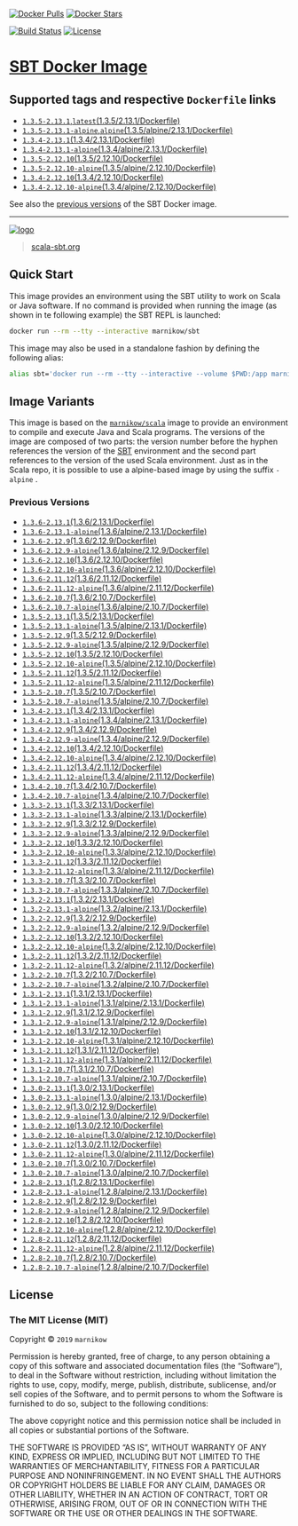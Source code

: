[![Docker Pulls](https://img.shields.io/docker/pulls/marnikow/sbt.svg)](https://hub.docker.com/r/marnikow/sbt/)
[![Docker Stars](https://img.shields.io/docker/stars/marnikow/sbt.svg)](https://hub.docker.com/r/marnikow/sbt/)

[![Build Status](https://travis-ci.com/marnikow/docker-sbt.svg?branch=master)](https://travis-ci.com/marnikow/docker-sbt)
[![License](https://img.shields.io/github/license/marnikow/docker-sbt.svg)](https://raw.githubusercontent.com/marnikow/docker-sbt/master/LICENSE)

# [SBT Docker Image](https://hub.docker.com/r/marnikow/sbt/)

## Supported tags and respective `Dockerfile` links
- [`1.3.5-2.13.1`,`latest`(1.3.5/2.13.1/Dockerfile)](https://github.com/marnikow/docker-sbt/blob/master/1.3.5/2.13.1/Dockerfile)
- [`1.3.5-2.13.1-alpine`,`alpine`(1.3.5/alpine/2.13.1/Dockerfile)](https://github.com/marnikow/docker-sbt/blob/master/1.3.5/alpine/2.13.1/Dockerfile)
- [`1.3.4-2.13.1`(1.3.4/2.13.1/Dockerfile)](https://github.com/marnikow/docker-sbt/blob/master/1.3.4/2.13.1/Dockerfile)
- [`1.3.4-2.13.1-alpine`(1.3.4/alpine/2.13.1/Dockerfile)](https://github.com/marnikow/docker-sbt/blob/master/1.3.4/alpine/2.13.1/Dockerfile)
- [`1.3.5-2.12.10`(1.3.5/2.12.10/Dockerfile)](https://github.com/marnikow/docker-sbt/blob/master/1.3.5/2.12.10/Dockerfile)
- [`1.3.5-2.12.10-alpine`(1.3.5/alpine/2.12.10/Dockerfile)](https://github.com/marnikow/docker-sbt/blob/master/1.3.5/alpine/2.12.10/Dockerfile)
- [`1.3.4-2.12.10`(1.3.4/2.12.10/Dockerfile)](https://github.com/marnikow/docker-sbt/blob/master/1.3.4/2.12.10/Dockerfile)
- [`1.3.4-2.12.10-alpine`(1.3.4/alpine/2.12.10/Dockerfile)](https://github.com/marnikow/docker-sbt/blob/master/1.3.4/alpine/2.12.10/Dockerfile)

See also the [previous versions](#previous-versions) of the SBT Docker image.

---

[![logo](https://raw.githubusercontent.com/marnikow/docker-sbt/master/logo.png)](https://scala-sbt.org/)

> [scala-sbt.org](https://scala-sbt.org/)

## Quick Start
This image provides an environment using the SBT utility to work on Scala or Java software. If no command is provided when running the image (as shown in te following example) the SBT REPL is launched:

```sh
docker run --rm --tty --interactive marnikow/sbt
```

This image may also be used in a standalone fashion by defining the following alias:

```sh
alias sbt='docker run --rm --tty --interactive --volume $PWD:/app marnikow/sbt'
```

## Image Variants
This image is based on the [`marnikow/scala`](https://hub.docker.com/r/marnikow/scala/) image to provide an environment to compile and execute Java and Scala programs. The versions of the image are composed of two parts: the version number before the hyphen references the version of the [SBT](https://scala-sbt.org/index.html) environment and the second part references to the version of the used Scala environment. Just as in the Scala repo, it is possible to use a alpine-based image by using the suffix `-alpine` .

### Previous Versions
- [`1.3.6-2.13.1`(1.3.6/2.13.1/Dockerfile)](https://github.com/marnikow/docker-sbt/blob/master/1.3.6/2.13.1/Dockerfile)
- [`1.3.6-2.13.1-alpine`(1.3.6/alpine/2.13.1/Dockerfile)](https://github.com/marnikow/docker-sbt/blob/master/1.3.6/alpine/2.13.1/Dockerfile)
- [`1.3.6-2.12.9`(1.3.6/2.12.9/Dockerfile)](https://github.com/marnikow/docker-sbt/blob/master/1.3.6/2.12.9/Dockerfile)
- [`1.3.6-2.12.9-alpine`(1.3.6/alpine/2.12.9/Dockerfile)](https://github.com/marnikow/docker-sbt/blob/master/1.3.6/alpine/2.12.9/Dockerfile)
- [`1.3.6-2.12.10`(1.3.6/2.12.10/Dockerfile)](https://github.com/marnikow/docker-sbt/blob/master/1.3.6/2.12.10/Dockerfile)
- [`1.3.6-2.12.10-alpine`(1.3.6/alpine/2.12.10/Dockerfile)](https://github.com/marnikow/docker-sbt/blob/master/1.3.6/alpine/2.12.10/Dockerfile)
- [`1.3.6-2.11.12`(1.3.6/2.11.12/Dockerfile)](https://github.com/marnikow/docker-sbt/blob/master/1.3.6/2.11.12/Dockerfile)
- [`1.3.6-2.11.12-alpine`(1.3.6/alpine/2.11.12/Dockerfile)](https://github.com/marnikow/docker-sbt/blob/master/1.3.6/alpine/2.11.12/Dockerfile)
- [`1.3.6-2.10.7`(1.3.6/2.10.7/Dockerfile)](https://github.com/marnikow/docker-sbt/blob/master/1.3.6/2.10.7/Dockerfile)
- [`1.3.6-2.10.7-alpine`(1.3.6/alpine/2.10.7/Dockerfile)](https://github.com/marnikow/docker-sbt/blob/master/1.3.6/alpine/2.10.7/Dockerfile)
- [`1.3.5-2.13.1`(1.3.5/2.13.1/Dockerfile)](https://github.com/marnikow/docker-sbt/blob/master/1.3.5/2.13.1/Dockerfile)
- [`1.3.5-2.13.1-alpine`(1.3.5/alpine/2.13.1/Dockerfile)](https://github.com/marnikow/docker-sbt/blob/master/1.3.5/alpine/2.13.1/Dockerfile)
- [`1.3.5-2.12.9`(1.3.5/2.12.9/Dockerfile)](https://github.com/marnikow/docker-sbt/blob/master/1.3.5/2.12.9/Dockerfile)
- [`1.3.5-2.12.9-alpine`(1.3.5/alpine/2.12.9/Dockerfile)](https://github.com/marnikow/docker-sbt/blob/master/1.3.5/alpine/2.12.9/Dockerfile)
- [`1.3.5-2.12.10`(1.3.5/2.12.10/Dockerfile)](https://github.com/marnikow/docker-sbt/blob/master/1.3.5/2.12.10/Dockerfile)
- [`1.3.5-2.12.10-alpine`(1.3.5/alpine/2.12.10/Dockerfile)](https://github.com/marnikow/docker-sbt/blob/master/1.3.5/alpine/2.12.10/Dockerfile)
- [`1.3.5-2.11.12`(1.3.5/2.11.12/Dockerfile)](https://github.com/marnikow/docker-sbt/blob/master/1.3.5/2.11.12/Dockerfile)
- [`1.3.5-2.11.12-alpine`(1.3.5/alpine/2.11.12/Dockerfile)](https://github.com/marnikow/docker-sbt/blob/master/1.3.5/alpine/2.11.12/Dockerfile)
- [`1.3.5-2.10.7`(1.3.5/2.10.7/Dockerfile)](https://github.com/marnikow/docker-sbt/blob/master/1.3.5/2.10.7/Dockerfile)
- [`1.3.5-2.10.7-alpine`(1.3.5/alpine/2.10.7/Dockerfile)](https://github.com/marnikow/docker-sbt/blob/master/1.3.5/alpine/2.10.7/Dockerfile)
- [`1.3.4-2.13.1`(1.3.4/2.13.1/Dockerfile)](https://github.com/marnikow/docker-sbt/blob/master/1.3.4/2.13.1/Dockerfile)
- [`1.3.4-2.13.1-alpine`(1.3.4/alpine/2.13.1/Dockerfile)](https://github.com/marnikow/docker-sbt/blob/master/1.3.4/alpine/2.13.1/Dockerfile)
- [`1.3.4-2.12.9`(1.3.4/2.12.9/Dockerfile)](https://github.com/marnikow/docker-sbt/blob/master/1.3.4/2.12.9/Dockerfile)
- [`1.3.4-2.12.9-alpine`(1.3.4/alpine/2.12.9/Dockerfile)](https://github.com/marnikow/docker-sbt/blob/master/1.3.4/alpine/2.12.9/Dockerfile)
- [`1.3.4-2.12.10`(1.3.4/2.12.10/Dockerfile)](https://github.com/marnikow/docker-sbt/blob/master/1.3.4/2.12.10/Dockerfile)
- [`1.3.4-2.12.10-alpine`(1.3.4/alpine/2.12.10/Dockerfile)](https://github.com/marnikow/docker-sbt/blob/master/1.3.4/alpine/2.12.10/Dockerfile)
- [`1.3.4-2.11.12`(1.3.4/2.11.12/Dockerfile)](https://github.com/marnikow/docker-sbt/blob/master/1.3.4/2.11.12/Dockerfile)
- [`1.3.4-2.11.12-alpine`(1.3.4/alpine/2.11.12/Dockerfile)](https://github.com/marnikow/docker-sbt/blob/master/1.3.4/alpine/2.11.12/Dockerfile)
- [`1.3.4-2.10.7`(1.3.4/2.10.7/Dockerfile)](https://github.com/marnikow/docker-sbt/blob/master/1.3.4/2.10.7/Dockerfile)
- [`1.3.4-2.10.7-alpine`(1.3.4/alpine/2.10.7/Dockerfile)](https://github.com/marnikow/docker-sbt/blob/master/1.3.4/alpine/2.10.7/Dockerfile)
- [`1.3.3-2.13.1`(1.3.3/2.13.1/Dockerfile)](https://github.com/marnikow/docker-sbt/blob/master/1.3.3/2.13.1/Dockerfile)
- [`1.3.3-2.13.1-alpine`(1.3.3/alpine/2.13.1/Dockerfile)](https://github.com/marnikow/docker-sbt/blob/master/1.3.3/alpine/2.13.1/Dockerfile)
- [`1.3.3-2.12.9`(1.3.3/2.12.9/Dockerfile)](https://github.com/marnikow/docker-sbt/blob/master/1.3.3/2.12.9/Dockerfile)
- [`1.3.3-2.12.9-alpine`(1.3.3/alpine/2.12.9/Dockerfile)](https://github.com/marnikow/docker-sbt/blob/master/1.3.3/alpine/2.12.9/Dockerfile)
- [`1.3.3-2.12.10`(1.3.3/2.12.10/Dockerfile)](https://github.com/marnikow/docker-sbt/blob/master/1.3.3/2.12.10/Dockerfile)
- [`1.3.3-2.12.10-alpine`(1.3.3/alpine/2.12.10/Dockerfile)](https://github.com/marnikow/docker-sbt/blob/master/1.3.3/alpine/2.12.10/Dockerfile)
- [`1.3.3-2.11.12`(1.3.3/2.11.12/Dockerfile)](https://github.com/marnikow/docker-sbt/blob/master/1.3.3/2.11.12/Dockerfile)
- [`1.3.3-2.11.12-alpine`(1.3.3/alpine/2.11.12/Dockerfile)](https://github.com/marnikow/docker-sbt/blob/master/1.3.3/alpine/2.11.12/Dockerfile)
- [`1.3.3-2.10.7`(1.3.3/2.10.7/Dockerfile)](https://github.com/marnikow/docker-sbt/blob/master/1.3.3/2.10.7/Dockerfile)
- [`1.3.3-2.10.7-alpine`(1.3.3/alpine/2.10.7/Dockerfile)](https://github.com/marnikow/docker-sbt/blob/master/1.3.3/alpine/2.10.7/Dockerfile)
- [`1.3.2-2.13.1`(1.3.2/2.13.1/Dockerfile)](https://github.com/marnikow/docker-sbt/blob/master/1.3.2/2.13.1/Dockerfile)
- [`1.3.2-2.13.1-alpine`(1.3.2/alpine/2.13.1/Dockerfile)](https://github.com/marnikow/docker-sbt/blob/master/1.3.2/alpine/2.13.1/Dockerfile)
- [`1.3.2-2.12.9`(1.3.2/2.12.9/Dockerfile)](https://github.com/marnikow/docker-sbt/blob/master/1.3.2/2.12.9/Dockerfile)
- [`1.3.2-2.12.9-alpine`(1.3.2/alpine/2.12.9/Dockerfile)](https://github.com/marnikow/docker-sbt/blob/master/1.3.2/alpine/2.12.9/Dockerfile)
- [`1.3.2-2.12.10`(1.3.2/2.12.10/Dockerfile)](https://github.com/marnikow/docker-sbt/blob/master/1.3.2/2.12.10/Dockerfile)
- [`1.3.2-2.12.10-alpine`(1.3.2/alpine/2.12.10/Dockerfile)](https://github.com/marnikow/docker-sbt/blob/master/1.3.2/alpine/2.12.10/Dockerfile)
- [`1.3.2-2.11.12`(1.3.2/2.11.12/Dockerfile)](https://github.com/marnikow/docker-sbt/blob/master/1.3.2/2.11.12/Dockerfile)
- [`1.3.2-2.11.12-alpine`(1.3.2/alpine/2.11.12/Dockerfile)](https://github.com/marnikow/docker-sbt/blob/master/1.3.2/alpine/2.11.12/Dockerfile)
- [`1.3.2-2.10.7`(1.3.2/2.10.7/Dockerfile)](https://github.com/marnikow/docker-sbt/blob/master/1.3.2/2.10.7/Dockerfile)
- [`1.3.2-2.10.7-alpine`(1.3.2/alpine/2.10.7/Dockerfile)](https://github.com/marnikow/docker-sbt/blob/master/1.3.2/alpine/2.10.7/Dockerfile)
- [`1.3.1-2.13.1`(1.3.1/2.13.1/Dockerfile)](https://github.com/marnikow/docker-sbt/blob/master/1.3.1/2.13.1/Dockerfile)
- [`1.3.1-2.13.1-alpine`(1.3.1/alpine/2.13.1/Dockerfile)](https://github.com/marnikow/docker-sbt/blob/master/1.3.1/alpine/2.13.1/Dockerfile)
- [`1.3.1-2.12.9`(1.3.1/2.12.9/Dockerfile)](https://github.com/marnikow/docker-sbt/blob/master/1.3.1/2.12.9/Dockerfile)
- [`1.3.1-2.12.9-alpine`(1.3.1/alpine/2.12.9/Dockerfile)](https://github.com/marnikow/docker-sbt/blob/master/1.3.1/alpine/2.12.9/Dockerfile)
- [`1.3.1-2.12.10`(1.3.1/2.12.10/Dockerfile)](https://github.com/marnikow/docker-sbt/blob/master/1.3.1/2.12.10/Dockerfile)
- [`1.3.1-2.12.10-alpine`(1.3.1/alpine/2.12.10/Dockerfile)](https://github.com/marnikow/docker-sbt/blob/master/1.3.1/alpine/2.12.10/Dockerfile)
- [`1.3.1-2.11.12`(1.3.1/2.11.12/Dockerfile)](https://github.com/marnikow/docker-sbt/blob/master/1.3.1/2.11.12/Dockerfile)
- [`1.3.1-2.11.12-alpine`(1.3.1/alpine/2.11.12/Dockerfile)](https://github.com/marnikow/docker-sbt/blob/master/1.3.1/alpine/2.11.12/Dockerfile)
- [`1.3.1-2.10.7`(1.3.1/2.10.7/Dockerfile)](https://github.com/marnikow/docker-sbt/blob/master/1.3.1/2.10.7/Dockerfile)
- [`1.3.1-2.10.7-alpine`(1.3.1/alpine/2.10.7/Dockerfile)](https://github.com/marnikow/docker-sbt/blob/master/1.3.1/alpine/2.10.7/Dockerfile)
- [`1.3.0-2.13.1`(1.3.0/2.13.1/Dockerfile)](https://github.com/marnikow/docker-sbt/blob/master/1.3.0/2.13.1/Dockerfile)
- [`1.3.0-2.13.1-alpine`(1.3.0/alpine/2.13.1/Dockerfile)](https://github.com/marnikow/docker-sbt/blob/master/1.3.0/alpine/2.13.1/Dockerfile)
- [`1.3.0-2.12.9`(1.3.0/2.12.9/Dockerfile)](https://github.com/marnikow/docker-sbt/blob/master/1.3.0/2.12.9/Dockerfile)
- [`1.3.0-2.12.9-alpine`(1.3.0/alpine/2.12.9/Dockerfile)](https://github.com/marnikow/docker-sbt/blob/master/1.3.0/alpine/2.12.9/Dockerfile)
- [`1.3.0-2.12.10`(1.3.0/2.12.10/Dockerfile)](https://github.com/marnikow/docker-sbt/blob/master/1.3.0/2.12.10/Dockerfile)
- [`1.3.0-2.12.10-alpine`(1.3.0/alpine/2.12.10/Dockerfile)](https://github.com/marnikow/docker-sbt/blob/master/1.3.0/alpine/2.12.10/Dockerfile)
- [`1.3.0-2.11.12`(1.3.0/2.11.12/Dockerfile)](https://github.com/marnikow/docker-sbt/blob/master/1.3.0/2.11.12/Dockerfile)
- [`1.3.0-2.11.12-alpine`(1.3.0/alpine/2.11.12/Dockerfile)](https://github.com/marnikow/docker-sbt/blob/master/1.3.0/alpine/2.11.12/Dockerfile)
- [`1.3.0-2.10.7`(1.3.0/2.10.7/Dockerfile)](https://github.com/marnikow/docker-sbt/blob/master/1.3.0/2.10.7/Dockerfile)
- [`1.3.0-2.10.7-alpine`(1.3.0/alpine/2.10.7/Dockerfile)](https://github.com/marnikow/docker-sbt/blob/master/1.3.0/alpine/2.10.7/Dockerfile)
- [`1.2.8-2.13.1`(1.2.8/2.13.1/Dockerfile)](https://github.com/marnikow/docker-sbt/blob/master/1.2.8/2.13.1/Dockerfile)
- [`1.2.8-2.13.1-alpine`(1.2.8/alpine/2.13.1/Dockerfile)](https://github.com/marnikow/docker-sbt/blob/master/1.2.8/alpine/2.13.1/Dockerfile)
- [`1.2.8-2.12.9`(1.2.8/2.12.9/Dockerfile)](https://github.com/marnikow/docker-sbt/blob/master/1.2.8/2.12.9/Dockerfile)
- [`1.2.8-2.12.9-alpine`(1.2.8/alpine/2.12.9/Dockerfile)](https://github.com/marnikow/docker-sbt/blob/master/1.2.8/alpine/2.12.9/Dockerfile)
- [`1.2.8-2.12.10`(1.2.8/2.12.10/Dockerfile)](https://github.com/marnikow/docker-sbt/blob/master/1.2.8/2.12.10/Dockerfile)
- [`1.2.8-2.12.10-alpine`(1.2.8/alpine/2.12.10/Dockerfile)](https://github.com/marnikow/docker-sbt/blob/master/1.2.8/alpine/2.12.10/Dockerfile)
- [`1.2.8-2.11.12`(1.2.8/2.11.12/Dockerfile)](https://github.com/marnikow/docker-sbt/blob/master/1.2.8/2.11.12/Dockerfile)
- [`1.2.8-2.11.12-alpine`(1.2.8/alpine/2.11.12/Dockerfile)](https://github.com/marnikow/docker-sbt/blob/master/1.2.8/alpine/2.11.12/Dockerfile)
- [`1.2.8-2.10.7`(1.2.8/2.10.7/Dockerfile)](https://github.com/marnikow/docker-sbt/blob/master/1.2.8/2.10.7/Dockerfile)
- [`1.2.8-2.10.7-alpine`(1.2.8/alpine/2.10.7/Dockerfile)](https://github.com/marnikow/docker-sbt/blob/master/1.2.8/alpine/2.10.7/Dockerfile)


## License

### The MIT License (MIT)

Copyright © `2019` `marnikow`

Permission is hereby granted, free of charge, to any person obtaining a
copy of this software and associated documentation files (the
“Software”), to deal in the Software without restriction, including
without limitation the rights to use, copy, modify, merge, publish,
distribute, sublicense, and/or sell copies of the Software, and to
permit persons to whom the Software is furnished to do so, subject to
the following conditions:

The above copyright notice and this permission notice shall be included
in all copies or substantial portions of the Software.

THE SOFTWARE IS PROVIDED “AS IS”, WITHOUT WARRANTY OF ANY KIND, EXPRESS
OR IMPLIED, INCLUDING BUT NOT LIMITED TO THE WARRANTIES OF
MERCHANTABILITY, FITNESS FOR A PARTICULAR PURPOSE AND NONINFRINGEMENT.
IN NO EVENT SHALL THE AUTHORS OR COPYRIGHT HOLDERS BE LIABLE FOR ANY
CLAIM, DAMAGES OR OTHER LIABILITY, WHETHER IN AN ACTION OF CONTRACT,
TORT OR OTHERWISE, ARISING FROM, OUT OF OR IN CONNECTION WITH THE
SOFTWARE OR THE USE OR OTHER DEALINGS IN THE SOFTWARE.

